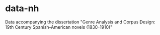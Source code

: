 # data-nh
Data accompanying the dissertation "Genre Analysis and Corpus Design: 19th Century Spanish-American novels (1830-1910)"
